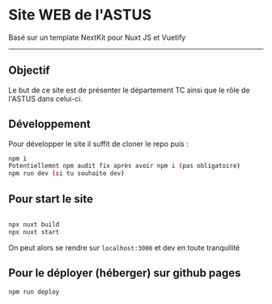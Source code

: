 # Site WEB de l'ASTUS

Basé sur un template NextKit pour Nuxt JS et Vuetify

---

## Objectif

Le but de ce site est de présenter le département TC ainsi que le rôle de l'ASTUS dans celui-ci.

## Développement

Pour développer le site il suffit de cloner le repo puis :

```bash
npm i
Potentiellemnt npm audit fix après avoir npm i (pas obligatoire)
npm run dev (si tu souhaite dev)

```
## Pour start le site
```bash

npx nuxt build
npx nuxt start

```

On peut alors se rendre sur `localhost:3000` et dev en toute tranquilité

## Pour le déployer (héberger) sur github pages

```bash
npm run deploy
```
